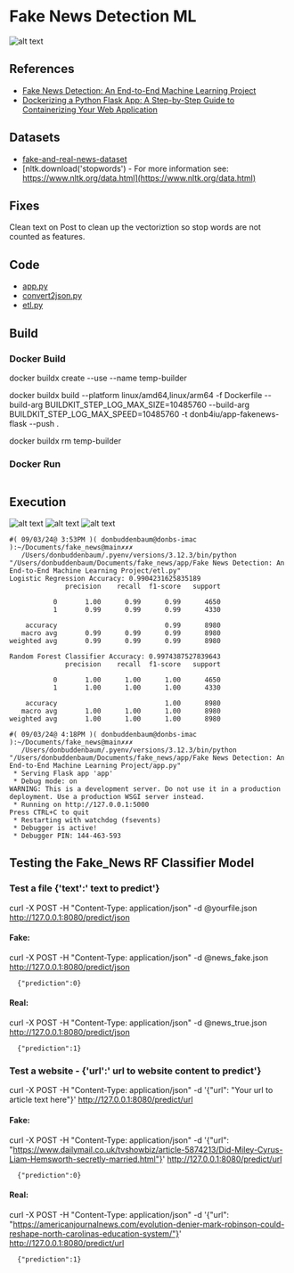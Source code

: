 # Fake News Detection ML

![alt text](image-3.png)


## References

- [Fake News Detection: An End-to-End Machine Learning Project](https://medium.com/@alperakis/fake-news-detection-an-end-to-end-machine-learning-project-a9c9f59f4cc7) 
- [Dockerizing a Python Flask App: A Step-by-Step Guide to Containerizing Your Web Application](https://medium.com/@geeekfa/dockerizing-a-python-flask-app-a-step-by-step-guide-to-containerizing-your-web-application-d0f123159ba2)

## Datasets

- [fake-and-real-news-dataset](https://www.kaggle.com/code/therealsampat/fake-news-detection/input)   
- [nltk.download('stopwords') - For more information see: https://www.nltk.org/data.html](https://www.nltk.org/data.html)

##  Fixes 

Clean text on Post to clean up the vectoriztion so stop words are not counted as features.

## Code

- [app.py](https://github.com/donb4iu/fake_news/blob/main/app/FakeNewsDetection:AnEnd-to-EndMachineLearningProject/app.py)
- [convert2json.py](https://github.com/donb4iu/fake_news/blob/main/app/FakeNewsDetection:AnEnd-to-EndMachineLearningProject/convert2json.py)
- [etl.py](https://github.com/donb4iu/fake_news/blob/main/app/FakeNewsDetection:AnEnd-to-EndMachineLearningProject/etl.py)

## Build

### Docker Build
docker buildx create --use --name temp-builder

docker buildx build --platform linux/amd64,linux/arm64 -f Dockerfile --build-arg BUILDKIT_STEP_LOG_MAX_SIZE=10485760 --build-arg BUILDKIT_STEP_LOG_MAX_SPEED=10485760 -t donb4iu/app-fakenews-flask --push .

docker buildx rm temp-builder

### Docker Run
```

```

## Execution

![alt text](image.png)
![alt text](image-1.png)
![alt text](image-2.png)

```
#( 09/03/24@ 3:53PM )( donbuddenbaum@donbs-imac ):~/Documents/fake_news@main✗✗✗
   /Users/donbuddenbaum/.pyenv/versions/3.12.3/bin/python "/Users/donbuddenbaum/Documents/fake_news/app/Fake News Detection: An End-to-End Machine Learning Project/etl.py"
Logistic Regression Accuracy: 0.9904231625835189
              precision    recall  f1-score   support

           0       1.00      0.99      0.99      4650
           1       0.99      0.99      0.99      4330

    accuracy                           0.99      8980
   macro avg       0.99      0.99      0.99      8980
weighted avg       0.99      0.99      0.99      8980

Random Forest Classifier Accuracy: 0.9974387527839643
              precision    recall  f1-score   support

           0       1.00      1.00      1.00      4650
           1       1.00      1.00      1.00      4330

    accuracy                           1.00      8980
   macro avg       1.00      1.00      1.00      8980
weighted avg       1.00      1.00      1.00      8980

#( 09/03/24@ 4:18PM )( donbuddenbaum@donbs-imac ):~/Documents/fake_news@main✗✗✗
   /Users/donbuddenbaum/.pyenv/versions/3.12.3/bin/python "/Users/donbuddenbaum/Documents/fake_news/app/Fake News Detection: An End-to-End Machine Learning Project/app.py"
 * Serving Flask app 'app'
 * Debug mode: on
WARNING: This is a development server. Do not use it in a production deployment. Use a production WSGI server instead.
 * Running on http://127.0.0.1:5000
Press CTRL+C to quit
 * Restarting with watchdog (fsevents)
 * Debugger is active!
 * Debugger PIN: 144-463-593

```

## Testing the Fake_News RF Classifier Model

### Test a file {'text':' text to predict'}

curl -X POST -H "Content-Type: application/json" -d @yourfile.json http://127.0.0.1:8080/predict/json

#### Fake:  

curl -X POST -H "Content-Type: application/json" -d @news_fake.json http://127.0.0.1:8080/predict/json

      {"prediction":0}


#### Real:

curl -X POST -H "Content-Type: application/json" -d @news_true.json http://127.0.0.1:8080/predict/json

      {"prediction":1}

### Test a website - {'url':' url to website content to predict'}

curl -X POST -H "Content-Type: application/json" -d '{"url": "Your url to article text here"}' http://127.0.0.1:8080/predict/url


#### Fake:

curl -X POST -H "Content-Type: application/json" -d '{"url": "https://www.dailymail.co.uk/tvshowbiz/article-5874213/Did-Miley-Cyrus-Liam-Hemsworth-secretly-married.html"}' http://127.0.0.1:8080/predict/url

      {"prediction":0}

#### Real:

curl -X POST -H "Content-Type: application/json" -d '{"url": "https://americanjournalnews.com/evolution-denier-mark-robinson-could-reshape-north-carolinas-education-system/"}' http://127.0.0.1:8080/predict/url

      {"prediction":1}

